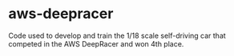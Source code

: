 # aws-deepracer
Code used to develop and train the 1/18 scale self-driving car that competed in the AWS DeepRacer and won 4th place.
